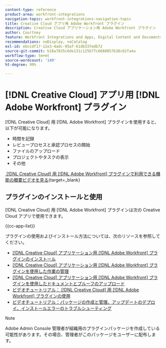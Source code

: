 ```yaml
---
content-type: reference
product-area: workfront-integrations
navigation-topic: workfront-integrations-navigation-topic
title: Creative Cloud アプリ用 Adobe Workfront プラグイン
description: Creative Cloud アプリケーション用 Adobe Workfront プラグイン
author: Courtney
feature: Workfront Integrations and Apps, Digital Content and Documents
recommendations: noDisplay, noCatalog
exl-id: ebccdf17-12e3-4adc-95af-61d6337edb72
source-git-commit: b18a7835c6de131c125b77c6688057638c62fa4a
workflow-type: tm+mt
source-wordcount: '149'
ht-degree: 99%

---
```



# [!DNL Creative Cloud] アプリ用 [!DNL Adobe Workfront] プラグイン

<!--Audited: 12/2023-->

[!DNL Creative Cloud] 用 [!DNL Adobe Workfront] プラグインを使用すると、以下が可能になります。

* 時間を記録
* レビュープロセスと承認プロセスの開始
* ファイルのアップロード
* プロジェクトやタスクの表示
* その他

[&#x200B; [!DNL Creative Cloud] 用 [!DNL Adobe Workfront] プラグインで利用できる機能の概要ビデオを見る](https://video.tv.adobe.com/v/3418801/){target=_blank}

## プラグインのインストールと使用

[!DNL Creative Cloud] 用 [!DNL Adobe Workfront] プラグインは次の Creative Cloud アプリで使用できます。

{{cc-app-list}}

プラグインの使用およびインストール方法については、次のリソースを参照してください。

* [&#x200B; [!DNL Creative Cloud] アプリケーション用 [!DNL Adobe Workfront] プラグインのインストール](/help/quicksilver/workfront-integrations-and-apps/adobe-workfront-for-creative-cloud/wf-cc-install-toc.md)
* [&#x200B; [!DNL Creative Cloud] アプリケーション用 [!DNL Adobe Workfront] プラグインを使用した作業の管理](/help/quicksilver/workfront-integrations-and-apps/adobe-workfront-for-creative-cloud/wf-cc-manage-work-toc.md)
* [&#x200B; [!DNL Creative Cloud] アプリケーション用 [!DNL Adobe Workfront] プラグインを使用したドキュメントとプルーフのアップロード](/help/quicksilver/workfront-integrations-and-apps/adobe-workfront-for-creative-cloud/wf-cc-docs-proofs-toc.md)
* [ビデオチュートリアル： [!DNL Creative Cloud] 用 [!DNL Adobe Workfront] プラグインの使用](https://experienceleague.adobe.com/ja/docs/workfront-learn/tutorials-workfront/integrations/adobe-creative-cloud/use-adobe-workfront-extensions-for-creative-cloud)
* [ビデオチュートリアル：パッケージの作成と管理、アップデートのデプロイ、インストールエラーのトラブルシューティング](https://www.youtube.com/watch?v=zzvXNLIBzrc)

>[!NOTE]
>
>Adobe Admin Console 管理者が組織用のプラグインパッケージを作成している可能性があります。その場合、管理者がこのパッケージをユーザーに配布します。
